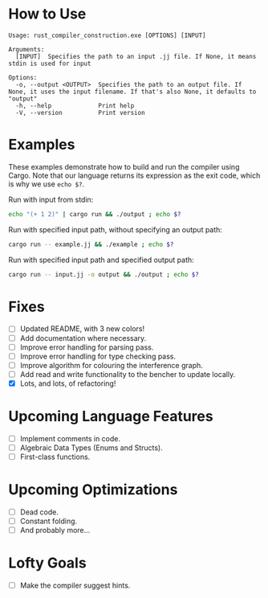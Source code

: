 # How to Use
```
Usage: rust_compiler_construction.exe [OPTIONS] [INPUT]

Arguments:
  [INPUT]  Specifies the path to an input .jj file. If None, it means stdin is used for input

Options:
  -o, --output <OUTPUT>  Specifies the path to an output file. If None, it uses the input filename. If that's also None, it defaults to "output"
  -h, --help             Print help
  -V, --version          Print version

```
# Examples
These examples demonstrate how to build and run the compiler using Cargo. 
Note that our language returns its expression as the exit code, which is why we use `echo $?`.

Run with input from stdin:
```sh
echo "(+ 1 2)" | cargo run && ./output ; echo $?
```
Run with specified input path, without specifying an output path:
```sh
cargo run -- example.jj && ./example ; echo $?
```
Run with specified input path and specified output path:
```sh
cargo run -- input.jj -o output && ./output ; echo $?
```

# Fixes
* [ ] Updated README, with 3 new colors!
* [ ] Add documentation where necessary.
* [ ] Improve error handling for parsing pass.
* [ ] Improve error handling for type checking pass.
* [ ] Improve algorithm for colouring the interference graph.
* [ ] Add read and write functionality to the bencher to update locally.
* [x] Lots, and lots, of refactoring!

# Upcoming Language Features
* [ ] Implement comments in code.
* [ ] Algebraic Data Types (Enums and Structs).
* [ ] First-class functions.

# Upcoming Optimizations
* [ ] Dead code.
* [ ] Constant folding.
* [ ] And probably more...

# Lofty Goals
* [ ] Make the compiler suggest hints.
